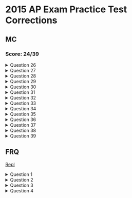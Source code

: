 # 2015 AP Exam Practice Test Corrections

## MC
### Score: 24/39


<details>
<summary>Question 26</summary>
<br>
* Method does not change nums or the string
* The method is the same in the main start method.
* Original array will be printed and the original string will be printed.
</details>


<details>
<summary>Question 27</summary>
<br>
* Two for loops for sorting algorithm
* Keep track of variables on paper
* Moves number in the back to front
</details>


<details>
<summary>Question 28</summary>
<br>
* It is easy to see that the outer for loop will run 5 times. 
* The j value is not changed outside of the for loop statement.
* The array has a length of 5. 
* The inner loop iterates one less time every j value.
* 5 + 4 + 3 + 2 + 1 = 15
* Answer: 15/5
</details>

<details>
<summary>Question 29</summary>
<br>
* The code determines the amount of digits in yor integer.
* If the number is less than ten, it returns one, which means one integer
* Otherwise, it goes into the function until one is returned.
* It adds up all the 1s that were returned before. 
Giving the number of time the number was divided by ten.
</details>

<details>
<summary>Question 30</summary>
<br>
* I does not work because if the customer buys more than 0 boxes, it would always print the maximum value.
   This can be fixed by putting an if else.
* II does works because it checks for the greatest number correctly and uses if else so the cost is only changed once. 
* III does not work because if the cost is more than 5 or 10, the code will still end on the first statement.  
</details>

<details>
<summary>Question 31</summary>
<br>
* Double array is initialized
* Follow through the for loop
* For ease, write down values as they change
* Keep a sketch of the board
* x is place diagonally after skipping one diagonal line.
</details>

<details>
<summary>Question 32</summary>
<br>
* The user inputs a major into the parameters
* Then with a for each loop, the code iterates through each student.
* They identify the student's major through the major getter method.
* With the getAge method, the age is added to the sum and the count has been increased.
* Sum and count then are used for the average
* Wrong answers include getting age and major without a getter
* Other wrong answers use array lists when not needed
</details>

<details>
<summary>Question 33</summary>
<br>
* I. works because it sets the minimum integer value to the maximum and changes it when it finds a bigger value.
* II. Boolean set to true and then set to false after first if statement. 
If statement was used for assigning the first value in the array to the max.
Then, the code iterates through every element to find a bigger number.
* III. Sets first value of the array as max. Iterates though every element to find the max. 
* All three work
</details>

<details>
<summary>Question 34</summary>
<br>
* Size of an array list has to be found by lostOfWords.size()
* Don't need -1 at the end.
* Condition: If we are not at the end of the list, add a comma
* Else, finish the code by adding a "}"
</details>

<details>
<summary>Question 35</summary>
<br>
* Dataset cut into half to find the target number
* If number is greater than mid, first half is ignored
* Start value gets moved to mid + 1
* Process starts again until target is found
</details>

<details>
<summary>Question 36</summary>
<br>
* As the loop iterates, the size is divided into two
* In order to reach 1, we have to half the array 11 times.
</details>

<details>
<summary>Question 37</summary>
<br>
* II works because it starts from the end and the counter goes back.
With it, the words can be printed in reverse order upto the index in the parameter.
* III works because it moves items in the front to the back.
</details>

<details>
<summary>Question 38</summary>
<br>
* Returns the number of elements in numbers that are equal to val
* If statement adds one if the previous number is the same
* Recursive method. 
</details>

<details>
<summary>Question 39</summary>
<br>
* The first for loop prints all the elements before switching them.
* The second for loop also prints out each element but all of them have been changed to Alex.
</details>

## FRQ

[Repl]()

<details>
<summary>Question 1</summary>
<br>

```java
    public static int arraySum(int[] arr){
        int sum = 0;
        for(int i = 0; i < arr.length; i++){
            sum += arr[i];
        }
        return sum;
    }

    public static int[] rowSum(int[][] arr2D){
        int[] arr = new int[arr2D.length];
        for(int i = 0; i < arr2D.length; i++){
            arr[i] = arraySum(arr2D[i]);
        }
        for(int i = 0; i < arr.length; i++){
        }
        return arr;
    }

    public static boolean isDiverse(int[][] arr2D){
        int[] sums = rowSum(arr2D);
        for(int i = 0; i < sums.length; i++){
            for(int j = i + 1; j< sums.length; j++){
                if(sums[i] == sums[j]){
                    return false;
                }
            }
        }
        return true;
    }

    public static void main(String[] args){
        int[] arr = {2, 3, 5, 6, 4, 1};
        int[][] arr2D = {{1, 1, 5, 3, 4}, {12, 7, 6, 1, 9}, {8, 11, 10, 2, 5}, {3, 2, 3, 0, 6}};

        int sum = arraySum(arr);
        System.out.println("Sum");
        System.out.println(sum);
        System.out.println("");

        int[] array = rowSum(arr2D).clone();
        System.out.println("Array");
        for(int i = 0; i < array.length; i++){
            System.out.print(array[i] + " ");
        }
        System.out.println("");
        System.out.println("");

        Boolean diverse = isDiverse(arr2D);
        System.out.println("Boolean");
        System.out.println(diverse);
        System.out.println("");
    }
```
</details>

<details>
<summary>Question 2</summary>
<br>

```
    public String word;

    public HiddenWord(String m_word){
        word = m_word;
    }

    public String getHint(String guess){
        String hint = "";
        for(int i = 0; i < guess.length(); i++){
            if(guess.substring(i, i+1).equals(word.substring(i,i+1))){
                hint += guess.substring(i, i+1);
            }
            else if(word.contains(guess.substring(i, i + 1))){
                hint += "+";
            }
            else {
                hint += "*";
            }
        }
        return hint;
    }

    public static void main(String[] args){
        HiddenWord hint = new HiddenWord("navodit");
        System.out.println("Type in a word: ");
        for(int i = 0; i < 4; i++) {
            Scanner scan = new Scanner(System.in);
            String guess = scan.nextLine();
            String result = hint.getHint(guess);
            System.out.println(result);
            if(guess.equals(result)){
                break;
            }
        }
    }
```

</details>


<details>
<summary>Question 3</summary>
<br>

```java
public class SparseArrayEntry {

    // row and column index for this entry in the sparse array
    private int row;
    private int col;

    // the value of this entry in the sparse array
    private int value;

    public SparseArrayEntry(int r, int c, int v){
        row = r;
        col = c;
        value = v;
    }

    public int getRow(){
        return row;
    }

    public int getCol(){
        return col;
    }

    public int getValue(){
        return value;
    }


}


```

</details>

<details>
<summary>Question 4</summary>
<br>

```java
public interface NumberGroup {
    boolean contains(int i);
}
```
```java
public class Range implements NumberGroup {
    private int min;
    private int max;

    public Range(int min, int max) {
        this.min = min;
        this.max = max;
    }

    @Override
    public boolean contains(int i) {
        return this.min <= i && i <= this.max;
    }
}
```
```java
import java.util.Arrays;
import java.util.List;

public class MultipleGroups implements NumberGroup { 
    private List<NumberGroup> groupList;

    public MultipleGroups(NumberGroup... groups) {
        this.groupList = Arrays.asList(groups);
    }

    @Override
    public boolean contains(int i) {
        for (NumberGroup group : groupList)
            if (group.contains(i))
                return true;
        return false;
    }
}
```

</details>
